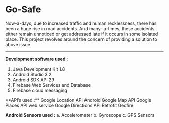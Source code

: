 # Go-Safe
Now-a-days, due to increased traffic and human recklessness, there has been a huge rise in road accidents. And many- a-times, these accidents either remain unnoticed or get addressed late if it occurs in some isolated place. This project revolves around the concern of providing a solution to above issue

<hr>

**Development software used :**

<ol>
<li>Java Development Kit 1.8</li>
<li>Android Studio 3.2</li>
<li>Android SDK API 29</li>
<li>Firebase Web Services and Database</li>
<li>Firebase cloud messaging</li>
</ol>
**API’s used :**
Google Location API
Android Google Map API
Google Places API web service
Google Directions API
Retrofit
Geofire

**Android Sensors used :**
a.	Accelerometer 
b.	Gyroscope
c.	GPS Sensors

